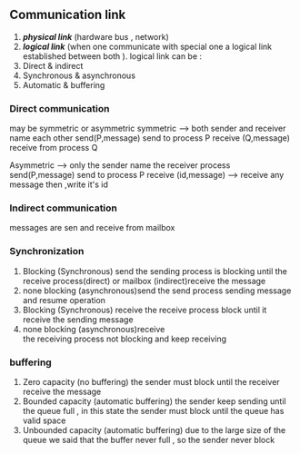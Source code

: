 ## Communication link 
1. ***physical link*** (hardware bus , network)
2. ***logical link*** (when one communicate with special one a logical link established between both ).
logical link can be : 
1. Direct & indirect 
2. Synchronous & asynchronous 
3. Automatic & buffering 

### Direct communication 
may be symmetric or asymmetric
symmetric --> both sender and receiver name each other 
send(P,message) send to process P
receive (Q,message) receive from process Q

Asymmetric --> only the sender  name the receiver process 
send(P,message)  send to process P
receive (id,message)   --> receive any message then ,write it's id

### Indirect communication 
messages are sen and receive from mailbox 

### Synchronization 
1. Blocking (Synchronous) send 
    the sending process is blocking until the receive process(direct) or mailbox (indirect)receive the message 
2. none blocking (asynchronous)send 
	the send process sending message and resume operation 
3. Blocking (Synchronous) receive 
	the receive process block until it receive the sending message 
4. none blocking (asynchronous)receive   
    the receiving process not blocking and keep receiving 
### buffering
1. Zero capacity (no buffering)
	the sender must block until the receiver receive the message 
2. Bounded capacity (automatic buffering)
	 the sender keep sending until the queue full , in this state the sender must block until the queue  has valid space
3. Unbounded capacity (automatic buffering)
	due to the large size of the queue we said that the buffer never full , so the sender never block 
	 